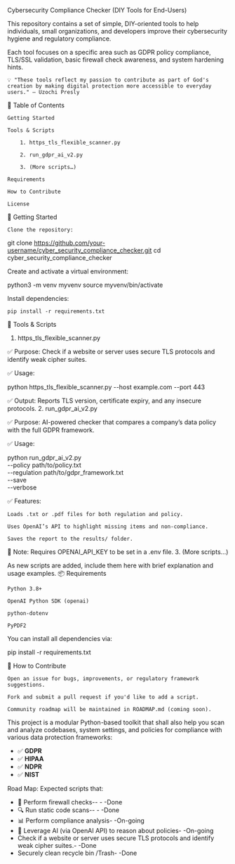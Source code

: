  Cybersecurity Compliance Checker (DIY Tools for End-Users)

This repository contains a set of simple, DIY-oriented tools to help individuals, small organizations, and developers improve their cybersecurity hygiene and regulatory compliance.

Each tool focuses on a specific area such as GDPR policy compliance, TLS/SSL validation, basic firewall check awareness, and system hardening hints.

    💡 "These tools reflect my passion to contribute as part of God's creation by making digital protection more accessible to everyday users." — Uzochi Presly

📁 Table of Contents

    Getting Started

    Tools & Scripts

        1. https_tls_flexible_scanner.py

        2. run_gdpr_ai_v2.py

        3. (More scripts…)

    Requirements

    How to Contribute

    License

🧰 Getting Started

    Clone the repository:

git clone https://github.com/your-username/cyber_security_compliance_checker.git
cd cyber_security_compliance_checker

Create and activate a virtual environment:

python3 -m venv myvenv
source myvenv/bin/activate

Install dependencies:

    pip install -r requirements.txt

🔧 Tools & Scripts
1. https_tls_flexible_scanner.py

✅ Purpose:
Check if a website or server uses secure TLS protocols and identify weak cipher suites.

✅ Usage:

python https_tls_flexible_scanner.py --host example.com --port 443

✅ Output:
Reports TLS version, certificate expiry, and any insecure protocols.
2. run_gdpr_ai_v2.py

✅ Purpose:
AI-powered checker that compares a company’s data policy with the full GDPR framework.

✅ Usage:

python run_gdpr_ai_v2.py \
  --policy path/to/policy.txt \
  --regulation path/to/gdpr_framework.txt \
  --save \
  --verbose

✅ Features:

    Loads .txt or .pdf files for both regulation and policy.

    Uses OpenAI’s API to highlight missing items and non-compliance.

    Saves the report to the results/ folder.

📝 Note: Requires OPENAI_API_KEY to be set in a .env file.
3. (More scripts…)

As new scripts are added, include them here with brief explanation and usage examples.
📦 Requirements

    Python 3.8+

    OpenAI Python SDK (openai)

    python-dotenv

    PyPDF2

You can install all dependencies via:

pip install -r requirements.txt

🤝 How to Contribute

    Open an issue for bugs, improvements, or regulatory framework suggestions.

    Fork and submit a pull request if you'd like to add a script.

    Community roadmap will be maintained in ROADMAP.md (coming soon).

This project is a modular Python-based toolkit that shall also help you scan and analyze codebases, system settings,
 and policies for compliance with various data protection frameworks:

- ✅ **GDPR**
- ✅ **HIPAA**
- ✅ **NDPR**
- ✅ **NIST**

Road Map:
Expected scripts that:
- 🔐 Perform firewall checks--	-	-Done
- 🔍 Run static code scans--	-	-Done
- 📊 Perform compliance analysis-	-On-going
- 🧠 Leverage AI (via OpenAI API) to reason about policies-	-On-going
- Check if a website or server uses secure TLS protocols and identify weak cipher suites.-	-Done
- Securely clean recycle bin /Trash-	-Done
